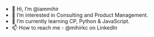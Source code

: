 - 👋 Hi, I’m @iammihir
- 👀 I’m interested in Consulting and Product Management. 
- 🌱 I’m currently learning CP, Python & JavaScript.
- 📫 How to reach me - @mihirkc on LinkedIn

<!---
iammihir/iammihir is a ✨ special ✨ repository because its `README.md` (this file) appears on your GitHub profile.
You can click the Preview link to take a look at your changes.
--->
